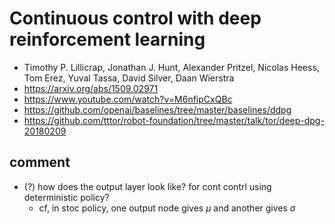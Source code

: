 # Continuous control with deep reinforcement learning
* Timothy P. Lillicrap, Jonathan J. Hunt, Alexander Pritzel, Nicolas Heess, Tom Erez, Yuval Tassa, David Silver, Daan Wierstra
* https://arxiv.org/abs/1509.02971  
* https://www.youtube.com/watch?v=M6nfipCxQBc
* https://github.com/openai/baselines/tree/master/baselines/ddpg
* https://github.com/tttor/robot-foundation/tree/master/talk/tor/deep-dpg-20180209

## comment
* (?) how does the output layer look like? for cont contrl using deterministic policy?
  * cf, in stoc policy, one output node gives $\mu$ and another gives $\sigma$
